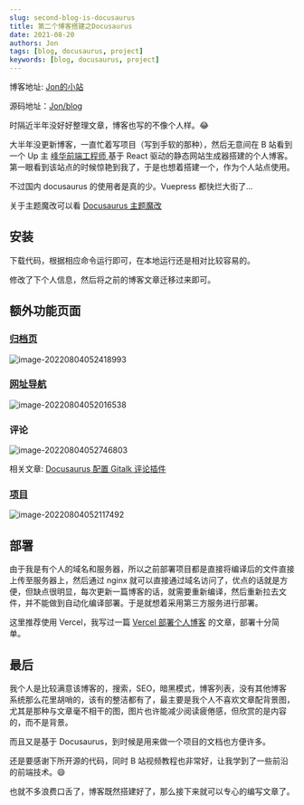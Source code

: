 ```yaml
---
slug: second-blog-is-docusaurus
title: 第二个博客搭建之Docusaurus
date: 2021-08-20
authors: Jon
tags: [blog, docusaurus, project]
keywords: [blog, docusaurus, project]
---
```


博客地址: [Jon的小站](http://jonoop.com/)

源码地址：[Jon/blog](https://github.com/jonoop/blog)

时隔近半年没好好整理文章，博客也写的不像个人样。:joy:

大半年没更新博客，一直忙着写项目（写到手软的那种），然后无意间在 B 站看到一个 Up 主 [峰华前端工程师 ](https://zxuqian.cn/) 基于 React 驱动的静态网站生成器搭建的个人博客。第一眼看到该站点的时候惊艳到我了，于是也想着搭建一个，作为个人站点使用。

不过国内 docusaurus 的使用者是真的少。Vuepress 都快烂大街了...

关于主题魔改可以看 [Docusaurus 主题魔改](/docs/docusaurus-guides)

<!-- truncate -->

## 安装

下载代码，根据相应命令运行即可，在本地运行还是相对比较容易的。

修改了下个人信息，然后将之前的博客文章迁移过来即可。

## 额外功能页面

### [归档页](/archive)

![image-20220804052418993](https://img.jonoop.com/image-20220804052418993.png)

### [网址导航](/website)

![image-20220804052016538](https://img.jonoop.com/image-20220804052016538.png)

### 评论

![image-20220804052746803](https://img.jonoop.com/image-20220804052746803.png)

相关文章: [Docusaurus 配置 Gitalk 评论插件](/docusaurus-gitalk-plugin)

### [项目](/project)

![image-20220804052117492](https://img.jonoop.com/image-20220804052117492.png)

## 部署

由于我是有个人的域名和服务器，所以之前部署项目都是直接将编译后的文件直接上传至服务器上，然后通过 nginx 就可以直接通过域名访问了，优点的话就是方便，但缺点很明显，每次更新一篇博客的话，就需要重新编译，然后重新拉去文件，并不能做到自动化编译部署。于是就想着采用第三方服务进行部署。

这里推荐使用 Vercel，我写过一篇 [Vercel 部署个人博客](/vercel-deploy-blog) 的文章，部署十分简单。

## 最后

我个人是比较满意该博客的，搜索，SEO，暗黑模式，博客列表，没有其他博客系统那么花里胡哨的，该有的整洁都有了，最主要是我个人不喜欢文章配背景图，尤其是那种与文章毫不相干的图，图片也许能减少阅读疲倦感，但欣赏的是内容的，而不是背景。

而且又是基于 Docusaurus，到时候是用来做一个项目的文档也方便许多。

还是要感谢下所开源的代码，同时 B 站视频教程也非常好，让我学到了一些前沿的前端技术。:smile:

也就不多浪费口舌了，博客既然搭建好了，那么接下来就可以专心的编写文章了。
